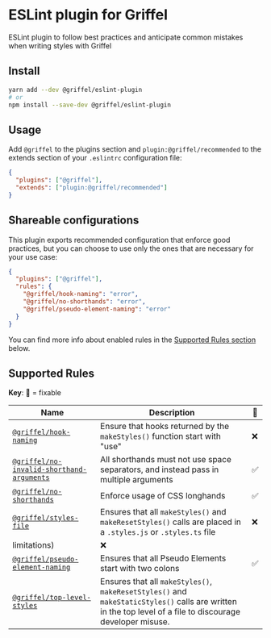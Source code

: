 # ESLint plugin for Griffel

ESLint plugin to follow best practices and anticipate common mistakes when writing styles with Griffel

## Install

```bash
yarn add --dev @griffel/eslint-plugin
# or
npm install --save-dev @griffel/eslint-plugin
```

## Usage

Add `@griffel` to the plugins section and `plugin:@griffel/recommended` to the extends section of your `.eslintrc` configuration file:

```json
{
  "plugins": ["@griffel"],
  "extends": ["plugin:@griffel/recommended"]
}
```

## Shareable configurations

This plugin exports recommended configuration that enforce good practices, but you can choose to use only the ones that are necessary for your use case:

```json
{
  "plugins": ["@griffel"],
  "rules": {
    "@griffel/hook-naming": "error",
    "@griffel/no-shorthands": "error",
    "@griffel/pseudo-element-naming": "error"
  }
}
```

You can find more info about enabled rules in the [Supported Rules section](#supported-rules) below.

## Supported Rules

**Key**: 🔧 = fixable

| Name                                                                                       | Description                                                                                                     | 🔧  |
| ------------------------------------------------------------------------------------------ | --------------------------------------------------------------------------------------------------------------- | --- |
| [`@griffel/hook-naming`](./src/rules/hook-naming.md)                                       | Ensure that hooks returned by the `makeStyles()` function start with "use"                                      | ❌  |
| [`@griffel/no-invalid-shorthand-arguments`](./src/rules/no-invalid-shorthand-arguments.md) | All shorthands must not use space separators, and instead pass in multiple arguments                            | ✅  |
| [`@griffel/no-shorthands`](./src/rules/no-shorthands.md)                                   | Enforce usage of CSS longhands                                                                                  | ✅  |
| [`@griffel/styles-file`](./src/rules/styles-file.md)                                       | Ensures that all `makeStyles()` and `makeResetStyles()` calls are placed in a `.styles.js` or `.styles.ts` file | ❌  |
limitations) | ❌ |
| [`@griffel/pseudo-element-naming`](./src/rules/pseudo-element-naming.md)                   | Ensures that all Pseudo Elements start with two colons                                                          | ✅  |
| [`@griffel/top-level-styles`](./src/rules/top-level-styles.md)                    | Ensures that all `makeStyles()`, `makeResetStyles()` and `makeStaticStyles()` calls are written in the top level of a file to discourage developer misuse.